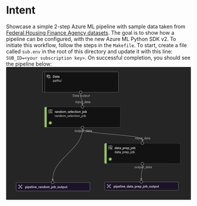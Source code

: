 # Intent
Showcase a simple 2-step Azure ML pipeline with sample data taken from [Federal Housing Finance Agency
datasets](https://www.fhfa.gov/DataTools/Downloads/Pages/House-Price-Index-Datasets.aspx#mpo). The goal is to
show how a pipeline can be configured, with the new Azure ML Python SDK v2. To initiate this workflow, follow
the steps in the `Makefile`. To start, create a file called `sub.env` in the root of this directory and update
it with this line: `SUB_ID=<your subscription key>`. On successful completion, you should see the pipeline
below:
![final-pipeline](./final-status.png)
